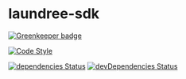 # laundree-sdk

[![Greenkeeper badge](https://badges.greenkeeper.io/laundree/laundree-sdk.svg)](https://greenkeeper.io/)


[![Code Style](https://img.shields.io/badge/code%20style-standard-blue.svg?style=flat)](https://github.com/feross/standard)

[![dependencies Status](https://david-dm.org/laundree/laundree-sdk/status.svg)](https://david-dm.org/laundree/laundree)
[![devDependencies Status](https://david-dm.org/laundree/laundree-sdk/dev-status.svg)](https://david-dm.org/laundree/laundree?type=dev)
